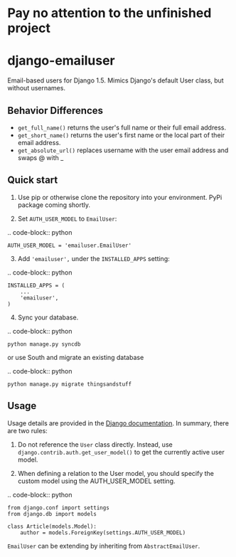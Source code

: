 Pay no attention to the unfinished project
==========================================


django-emailuser
================

Email-based users for Django 1.5. Mimics Django's default User class, but without usernames. 


Behavior Differences
--------------------

- ``get_full_name()`` returns the user's full name or their full email address. 
- ``get_short_name()`` returns the user's first name or the local part of their email address. 
- ``get_absolute_url()`` replaces username with the user email address and swaps @ with _


Quick start
-----------

1. Use pip or otherwise clone the repository into your environment. PyPi package coming shortly. 


2. Set ``AUTH_USER_MODEL`` to ``EmailUser``:

.. code-block:: python

    AUTH_USER_MODEL = 'emailuser.EmailUser'


3. Add ``'emailuser',`` under the ``INSTALLED_APPS`` setting:

.. code-block:: python

    INSTALLED_APPS = (
        ...
        'emailuser',
    )


4. Sync your database.

.. code-block:: python

    python manage.py syncdb

or use South and migrate an existing database

.. code-block:: python

    python manage.py migrate thingsandstuff


Usage
-----

Usage details are provided in the [Django documentation](https://docs.djangoproject.com/en/1.5/topics/auth/customizing/#referencing-the-user-model). In summary, there are two rules:


1. Do not reference the ``User`` class directly. Instead, use ``django.contrib.auth.get_user_model()`` to get the currently active user model. 


2. When defining a relation to the User model, you should specify the custom model using the AUTH_USER_MODEL setting.

.. code-block:: python

    from django.conf import settings
    from django.db import models

    class Article(models.Model):
        author = models.ForeignKey(settings.AUTH_USER_MODEL)


``EmailUser`` can be extending by inheriting from ``AbstractEmailUser``.

